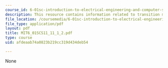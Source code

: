 ```yaml
---
course_id: 6-01sc-introduction-to-electrical-engineering-and-computer-science-i-spring-2011
description: This resource contains information related to transition models.
file_location: /coursemedia/6-01sc-introduction-to-electrical-engineering-and-computer-science-i-spring-2011/afdeaab74a0823b219cc319d434deb54_MIT6_01SCS11_11_1_2.pdf
file_type: application/pdf
layout: pdf
title: MIT6_01SCS11_11_1_2.pdf
type: course
uid: afdeaab74a0823b219cc319d434deb54

---
```

None